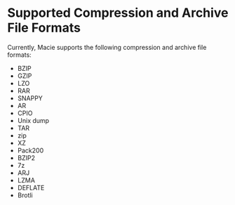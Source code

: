 # Supported Compression and Archive File Formats<a name="macie-compression-archive-formats"></a>

Currently, Macie supports the following compression and archive file formats:
+ BZIP
+ GZIP
+ LZO
+ RAR
+ SNAPPY
+ AR
+ CPIO
+ Unix dump
+ TAR
+ zip
+ XZ
+ Pack200
+ BZIP2
+ 7z
+ ARJ
+ LZMA
+ DEFLATE
+ Brotli